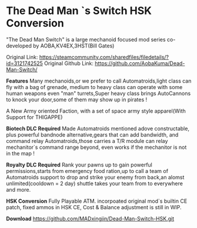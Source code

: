 # The Dead Man `s Switch HSK Conversion

"The Dead Man Switch" is a large mechanoid focused mod series co-developed by AOBA,KV4EX,3HST(Bill Gates)

Original Link: https://steamcommunity.com/sharedfiles/filedetails/?id=3121742525
Original Github Link: https://github.com/AobaKuma/Dead-Man-Switch/

**Features**
Many mechanoids,or we prefer to call Automatroids,light class can fly with a bag of grenade, medium to heavy class can operate with some human weapons even "man" turrets,Super heavy class brings AutoCannons to knock your door,some of them may show up in pirates !

A New Army oriented Faction, with a set of space army style apparel(With Support for THIGAPPE)

**Biotech DLC Required**
Made Automatroids mentioned adove constructable, plus powerful bandnode alternative,gears that can add bandwidth, and command relay Automatroids,those carries a T/R module can relay mechanitor`s command range beyond, even works if the mechanitor is not in the map !

**Royalty DLC Required**
Rank your pawns up to gain powerful permissions,starts from emergency food ration,up to call a team of Automatroids support to drop and strike your enemy from back,an alomst unlimited(cooldown = 2 day) shuttle takes your team from to everywhere and more.



**HSK Conversion**
Fully Playable ATM.
incorpoated original mod`s builtin CE patch, fixed ammos in HSK CE,
Cost & Balance adjustment is still in WIP.

**Download**
https://github.com/MADxingjin/Dead-Man-Switch-HSK.git

